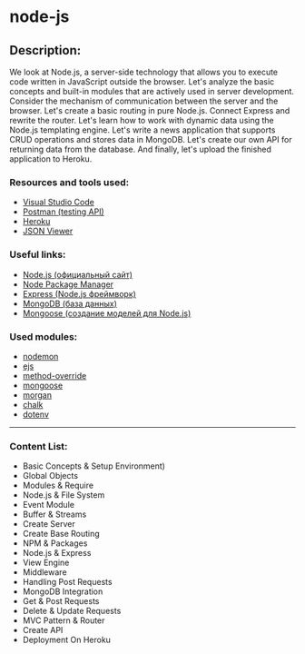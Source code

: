 # node-js
 
## Description:
We look at Node.js, a server-side technology that allows you to execute code written in JavaScript outside the browser. 
Let's analyze the basic concepts and built-in modules that are actively used in server development. 
Consider the mechanism of communication between the server and the browser. Let's create a basic routing in pure Node.js. 
Connect Express and rewrite the router. 
Let's learn how to work with dynamic data using the Node.js templating engine. 
Let's write a news application that supports CRUD operations and stores data in MongoDB. 
Let's create our own API for returning data from the database. 
And finally, let's upload the finished application to Heroku.

### Resources and tools used:
- [Visual Studio Code ](https://code.visualstudio.com)
- [Postman (testing API)](https://www.postman.com)
- [Heroku](http://heroku.com)
- [JSON Viewer](https://chrome.google.com/webstore/detail/json-viewer/gbmdgpbipfallnflgajpaliibnhdgobh?hl=ru)

### Useful links:
- [Node.js (официальный сайт)](https://nodejs.org/en/)
- [Node Package Manager](https://www.npmjs.com)
- [Express (Node.js фреймворк)](https://expressjs.com/ru/)
- [MongoDB (база данных)](https://www.mongodb.com)
- [Mongoose (создание моделей для Node.js)](https://mongoosejs.com)

### Used modules:
- [nodemon](https://www.npmjs.com/package/nodemon)
- [ejs](https://www.npmjs.com/package/ejs)
- [method-override](https://www.npmjs.com/package/method-override)
- [mongoose](https://www.npmjs.com/package/mongoose)
- [morgan](https://www.npmjs.com/package/morgan)
- [chalk](https://www.npmjs.com/package/chalk)
- [dotenv](https://www.npmjs.com/package/dotenv)

---

### Content List:
- Basic Concepts & Setup Environment)
- Global Objects
- Modules & Require
- Node.js & File System
- Event Module
- Buffer & Streams
- Create Server
- Create Base Routing
- NPM & Packages
- Node.js & Express
- View Engine
- Middleware
- Handling Post Requests
- MongoDB Integration
- Get & Post Requests
- Delete & Update Requests
- MVC Pattern & Router
- Create API
- Deployment On Heroku
